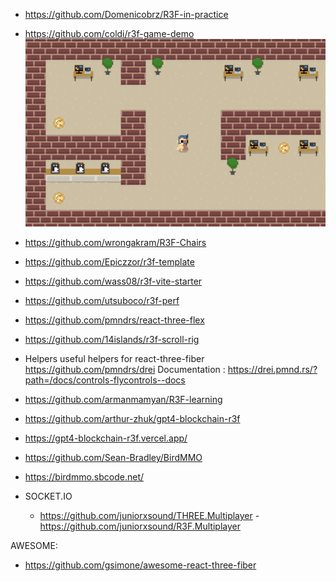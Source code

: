 

- https://github.com/Domenicobrz/R3F-in-practice
- https://github.com/coldi/r3f-game-demo
  <img src="images/game-demo.gif" />
- https://github.com/wrongakram/R3F-Chairs
- https://github.com/Epiczzor/r3f-template
- https://github.com/wass08/r3f-vite-starter
- https://github.com/utsuboco/r3f-perf
- https://github.com/pmndrs/react-three-flex
- https://github.com/14islands/r3f-scroll-rig
- Helpers  useful helpers for react-three-fiber
    https://github.com/pmndrs/drei
    Documentation : https://drei.pmnd.rs/?path=/docs/controls-flycontrols--docs    
- https://github.com/armanmamyan/R3F-learning

- https://github.com/arthur-zhuk/gpt4-blockchain-r3f
- https://gpt4-blockchain-r3f.vercel.app/

- https://github.com/Sean-Bradley/BirdMMO
- https://birdmmo.sbcode.net/

- SOCKET.IO
  - https://github.com/juniorxsound/THREE.Multiplayer
  -https://github.com/juniorxsound/R3F.Multiplayer

  
AWESOME:     
- https://github.com/gsimone/awesome-react-three-fiber
